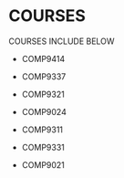 # COURSES

COURSES INCLUDE BELOW

* COMP9414

* COMP9337

* COMP9321

* COMP9024

* COMP9311

* COMP9331

* COMP9021



